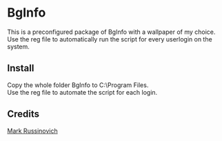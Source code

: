 # BgInfo

This is a preconfigured package of BgInfo with a wallpaper of my choice. Use the reg file to automatically
run the script for every userlogin on the system. 

## Install

Copy the whole folder BgInfo to C:\Program Files.  
Use the reg file to automate the script for each login.

## Credits

[Mark Russinovich](https://learn.microsoft.com/de-de/sysinternals/downloads/bginfo)

